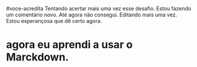 #voce-acredita
Tentando acertar mais uma vez esse desafio.
Estou fazendo um comentário novo.
Até agora não consegui.
Editando mais uma vez.
Estou esperançosa que dê certo agora.
# agora eu aprendi a usar o Marckdown.